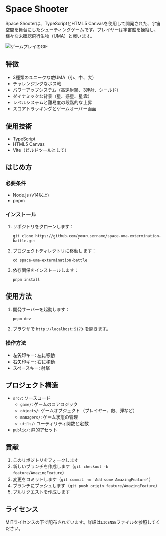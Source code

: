 # Space Shooter

Space Shooterは、TypeScriptとHTML5 Canvasを使用して開発された、宇宙空間を舞台にしたシューティングゲームです。プレイヤーは宇宙船を操縦し、様々な未確認飛行生物（UMA）と戦います。

![ゲームプレイのGIF](./gameplay.gif)

## 特徴

- 3種類のユニークな敵UMA（小、中、大）
- チャレンジングなボス戦
- パワーアップシステム（高速射撃、3連射、シールド）
- ダイナミックな背景（星、惑星、星雲）
- レベルシステムと難易度の段階的な上昇
- スコアトラッキングとゲームオーバー画面

## 使用技術

- TypeScript
- HTML5 Canvas
- Vite（ビルドツールとして）

## はじめ方

### 必要条件

- Node.js (v14以上)
- pnpm

### インストール

1. リポジトリをクローンします：
   ```
   git clone https://github.com/yourusername/space-uma-extermination-battle.git
   ```

2. プロジェクトディレクトリに移動します：
   ```
   cd space-uma-extermination-battle
   ```

3. 依存関係をインストールします：
   ```
   pnpm install
   ```

## 使用方法

1. 開発サーバーを起動します：
   ```
   pnpm dev
   ```

2. ブラウザで `http://localhost:5173` を開きます。

### 操作方法

- 左矢印キー: 左に移動
- 右矢印キー: 右に移動
- スペースキー: 射撃

## プロジェクト構造

- `src/`: ソースコード
  - `game/`: ゲームのコアロジック
  - `objects/`: ゲームオブジェクト（プレイヤー、敵、弾など）
  - `managers/`: ゲーム状態の管理
  - `utils/`: ユーティリティ関数と定数
- `public/`: 静的アセット

## 貢献

1. このリポジトリをフォークします
2. 新しいブランチを作成します（`git checkout -b feature/AmazingFeature`）
3. 変更をコミットします（`git commit -m 'Add some AmazingFeature'`）
4. ブランチにプッシュします（`git push origin feature/AmazingFeature`）
5. プルリクエストを作成します

## ライセンス

MITライセンスの下で配布されています。詳細は`LICENSE`ファイルを参照してください。
